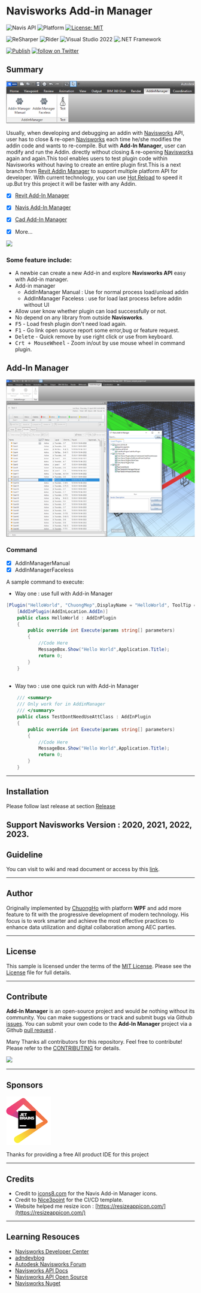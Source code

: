 # Navisworks Add-in Manager
![Navis API](https://img.shields.io/badge/Navisworks%20API%202023-blue.svg) ![Platform](https://img.shields.io/badge/platform-Windows-lightgray.svg) [![License: MIT](https://img.shields.io/badge/License-MIT-yellow.svg)](https://opensource.org/licenses/MIT)

![ReSharper](https://img.shields.io/badge/ReSharper-2021.3.3-yellow) ![Rider](https://img.shields.io/badge/Rider-2021.3.3-yellow) ![Visual Studio 2022](https://img.shields.io/badge/Visual_Studio_2022_Preview_2.0-17.1.0-yellow) ![.NET Framework](https://img.shields.io/badge/.NET_6.0-yellow)

[![Publish](../../actions/workflows/Workflow.yml/badge.svg)](../../actions)
<a href="https://twitter.com/intent/follow?screen_name=chuongmep">
<img src="https://img.shields.io/twitter/follow/chuongmep?style=social&logo=twitter"
alt="follow on Twitter"></a>
## Summary

![AddinManager](pic/Addin.png)

Usually, when developing and debugging an addin with [Navisworks](https://www.autodesk.com/products/navisworks/overview) API, user has to close & re-open [Navisworks](https://www.autodesk.com/products/navisworks/overview) each time
he/she modifies the addin code and wants to re-compile. But with **Add-In Manager**, user can modify and run the Addin.
directly without closing & re-opening [Navisworks](https://www.autodesk.com/products/navisworks/overview) again and again.This tool enables users to test plugin code within Navisworks without having to create an entire plugin first.This is a next branch from [Revit Addin Manager](https://github.com/chuongmep/RevitAddInManager)
to support multiple platform API for developer. With current technology, you can use [Hot Reload](https://docs.microsoft.com/en-us/visualstudio/debugger/hot-reload?view=vs-2022) to speed it up.But try this project it will be faster with any Addin.

- [x] [Revit Add-In Manager](https://github.com/chuongmep/RevitAddInManager)

- [x] [Navis Add-In Manager](https://github.com/chuongmep/NavisAddInManager)

- [x] [Cad Add-In Manager](https://github.com/chuongmep/CadAddInManager)

- [x] More...

![](pic/7aF7wDel5L.gif)

### Some feature include:

- A newbie can create a new Add-in and explore **Navisworks API** easy with Add-in manager.
- Add-in manager
    - AddInManager Manual : Use for normal process load/unload addin
    - AddInManager Faceless : use for load last process before addin without UI
- Allow user know whether plugin can load successfully or not.
- No depend on any library from outside **Navisworks**.
- <kbd>F5</kbd> - Load fresh plugin don't need load again.
- <kbd>F1</kbd> - Go link open source report some error,bug or feature request.
- <kbd>Delete</kbd> - Quick remove by use right click or use from keyboard.
- <kbd>Crt + MouseWheel</kbd> - Zoom in/out by use mouse wheel in command plugin.
## Add-In Manager

![](pic/AddinManager.png)

### Command

- [x] AddInManagerManual
- [x] AddInManagerFaceless

A sample command to execute:

- Way one : use full with Add-in Manager
``` csharp
[Plugin("HelloWorld", "ChuongMep",DisplayName = "HelloWorld", ToolTip = "HelloWorld Navisworks AddinManager")]
    [AddInPlugin(AddInLocation.AddIn)]
    public class HelloWorld : AddInPlugin
    {
        public override int Execute(params string[] parameters)
        {
            //Code Here
            MessageBox.Show("Hello World",Application.Title);
            return 0;
        }
    }
   
```
- Way two  : use one quick run with Add-in Manager
``` csharp
    /// <summary>
    /// Only work for in AddinManager
    /// </summary>
    public class TestDontNeedUseAttClass : AddInPlugin
    {
        public override int Execute(params string[] parameters)
        {
            //Code Here
            MessageBox.Show("Hello World",Application.Title);
            return 0;
        }
    }
```
---

## Installation

Please follow last release at section [Release](https://github.com/chuongmep/NavisAddInManager/releases/latest)

Support Navisworks Version : 2020, 2021, 2022, 2023.
---

## Guideline

You can visit to wiki and read document or access by this [link](https://github.com/chuongmep/NavisAddInManager/wiki).

---

## Author

Originally implemented by [ChuongHo](https://github.com/chuongmep) with platform **WPF** and add more feature to fit
with the progressive development of modern technology. His focus is to work smarter and achieve the most effective
practices to enhance data utilization and digital collaboration among AEC parties.

---

## License

This sample is licensed under the terms of the [MIT License](http://opensource.org/licenses/MIT). Please see
the [License](License.md) file for full details.

---

## Contribute

**Add-In Manager** is an open-source project and would _be_ nothing without its community. You can make suggestions or
track and submit bugs via
Github [issues](https://docs.github.com/en/issues/tracking-your-work-with-issues/creating-an-issue). You can submit your
own code to the **Add-In Manager** project via a
Github [pull request](https://docs.github.com/en/pull-requests/collaborating-with-pull-requests/proposing-changes-to-your-work-with-pull-requests/about-pull-requests)
.

Many Thanks all contributors for this repository. Feel free to contribute!
Please refer to the [CONTRIBUTING](CONTRIBUTING.md) for details.

<a href = "https://github.com/chuongmep/NavisAddInManager/graphs/contributors">
  <img src = "https://contrib.rocks/image?repo=chuongmep/NavisAddInManager"/>
</a>

---

## Sponsors

![](pic/jetbrains.png)

Thanks for providing a free All product IDE for this project

---

## Credits

- Credit to [icons8.com](https://icons8.com) for the Navis Add-in Manager icons.
- Credit to [Nice3point](https://github.com/Nice3point) for the CI/CD template.
- Website helped me resize icon : [https://resizeappicon.com/](https://resizeappicon.com/)

--- 
## Learning Resouces

- [Navisworks Developer Center](https://www.autodesk.com/developer-network/platform-technologies/navisworks)
- [adndevblog](https://adndevblog.typepad.com/aec/navisworks/)
- [Autodesk Navisworks Forum](https://forums.autodesk.com/t5/navisworks/ct-p/4)
- [Navisworks API Docs](https://apidocs.co/apps/navisworks/2018/87317537-2911-4c08-b492-6496c82b3ed0.htm)
- [Navisworks API Open Source](https://github.com/topics/navisworks-api)
- [Navisworks Nuget](https://www.nuget.org/packages?q=chuongmep.navis)
